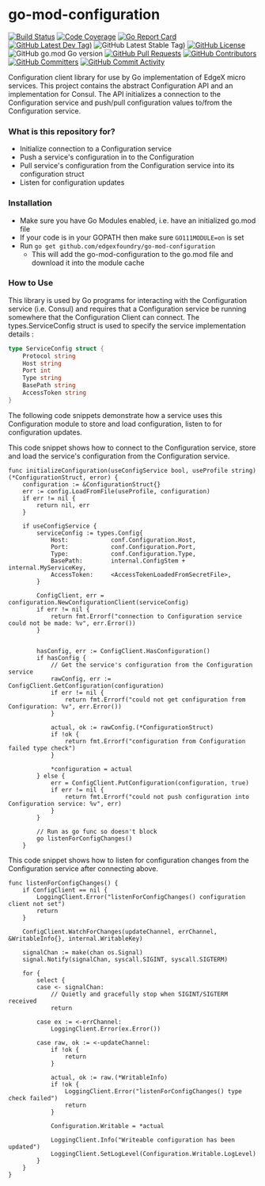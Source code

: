 # go-mod-configuration
[![Build Status](https://jenkins.edgexfoundry.org/view/EdgeX%20Foundry%20Project/job/edgexfoundry/job/go-mod-configuration/job/main/badge/icon)](https://jenkins.edgexfoundry.org/view/EdgeX%20Foundry%20Project/job/edgexfoundry/job/go-mod-configuration/job/main/) [![Code Coverage](https://codecov.io/gh/edgexfoundry/go-mod-configuration/branch/main/graph/badge.svg?token=CBpuw7RHst)](https://codecov.io/gh/edgexfoundry/go-mod-configuration) [![Go Report Card](https://goreportcard.com/badge/github.com/edgexfoundry/go-mod-configuration)](https://goreportcard.com/report/github.com/edgexfoundry/go-mod-configuration) [![GitHub Latest Dev Tag)](https://img.shields.io/github/v/tag/edgexfoundry/go-mod-configuration?include_prereleases&sort=semver&label=latest-dev)](https://github.com/edgexfoundry/go-mod-configuration/tags) ![GitHub Latest Stable Tag)](https://img.shields.io/github/v/tag/edgexfoundry/go-mod-configuration?sort=semver&label=latest-stable) [![GitHub License](https://img.shields.io/github/license/edgexfoundry/go-mod-configuration)](https://choosealicense.com/licenses/apache-2.0/) ![GitHub go.mod Go version](https://img.shields.io/github/go-mod/go-version/edgexfoundry/go-mod-configuration) [![GitHub Pull Requests](https://img.shields.io/github/issues-pr-raw/edgexfoundry/go-mod-configuration)](https://github.com/edgexfoundry/go-mod-configuration/pulls) [![GitHub Contributors](https://img.shields.io/github/contributors/edgexfoundry/go-mod-configuration)](https://github.com/edgexfoundry/go-mod-configuration/contributors) [![GitHub Committers](https://img.shields.io/badge/team-committers-green)](https://github.com/orgs/edgexfoundry/teams/go-mod-configuration-committers/members) [![GitHub Commit Activity](https://img.shields.io/github/commit-activity/m/edgexfoundry/go-mod-configuration)](https://github.com/edgexfoundry/go-mod-configuration/commits)

Configuration client library for use by Go implementation of EdgeX micro services.  This project contains the abstract Configuration API and an implementation for Consul. The API initializes a connection to the Configuration service and push/pull configuration values to/from the Configuration service.

### What is this repository for? ###
* Initialize connection to a Configuration service
* Push a service's configuration in to the Configuration
* Pull service's configuration from the Configuration service into its configuration struct
* Listen for configuration updates

### Installation ###
* Make sure you have Go Modules enabled, i.e. have an initialized  go.mod file 
* If your code is in your GOPATH then make sure ```GO111MODULE=on``` is set
* Run ```go get github.com/edgexfoundry/go-mod-configuration```
    * This will add the go-mod-configuration to the go.mod file and download it into the module cache
    
### How to Use ###
This library is used by Go programs for interacting with the Configuration service (i.e. Consul) and requires that a Configuration service be running somewhere that the Configuration Client can connect.  The types.ServiceConfig struct is used to specify the service implementation details :

```go
type ServiceConfig struct {
	Protocol string
	Host string
	Port int
	Type string
	BasePath string
	AccessToken string
}
```

The following code snippets demonstrate how a service uses this Configuration module to store and load configuration, listen to for configuration updates.

This code snippet shows how to connect to the Configuration service, store and load the service's configuration from the Configuration service.  
```
func initializeConfiguration(useConfigService bool, useProfile string) (*ConfigurationStruct, error) {
	configuration := &ConfigurationStruct{}
	err := config.LoadFromFile(useProfile, configuration)
	if err != nil {
		return nil, err
	}

    if useConfigService {
        serviceConfig := types.Config{
            Host:            conf.Configuration.Host,
            Port:            conf.Configuration.Port,
            Type:            conf.Configuration.Type,
            BasePath:        internal.ConfigStem + internal.MyServiceKey,
            AccessToken:     <AccessTokenLoadedFromSecretFile>,
        }

        ConfigClient, err = configuration.NewConfigurationClient(serviceConfig)
    	if err != nil {
    		return fmt.Errorf("connection to Configuration service could not be made: %v", err.Error())
    	}


		hasConfig, err := ConfigClient.HasConfiguration()
		if hasConfig {
            // Get the service's configuration from the Configuration service
            rawConfig, err := ConfigClient.GetConfiguration(configuration)
            if err != nil {
                return fmt.Errorf("could not get configuration from Configuration: %v", err.Error())
            }

            actual, ok := rawConfig.(*ConfigurationStruct)
            if !ok {
                return fmt.Errorf("configuration from Configuration failed type check")
            }

            *configuration = actual
        } else {
            err = ConfigClient.PutConfiguration(configuration, true)
			if err != nil {
				return fmt.Errorf("could not push configuration into Configuration service: %v", err)
			}
        }
        
        // Run as go func so doesn't block
        go listenForConfigChanges()
    }
```

This code snippet shows how to listen for configuration changes from the Configuration service after connecting  above.

```
func listenForConfigChanges() {
	if ConfigClient == nil {
		LoggingClient.Error("listenForConfigChanges() configuration client not set")
		return
	}

	ConfigClient.WatchForChanges(updateChannel, errChannel, &WritableInfo{}, internal.WritableKey)

	signalChan := make(chan os.Signal)
	signal.Notify(signalChan, syscall.SIGINT, syscall.SIGTERM)

	for {
		select {
		case <- signalChan:
			// Quietly and gracefully stop when SIGINT/SIGTERM received
			return

		case ex := <-errChannel:
			LoggingClient.Error(ex.Error())

		case raw, ok := <-updateChannel:
			if !ok {
				return
			}

			actual, ok := raw.(*WritableInfo)
			if !ok {
				LoggingClient.Error("listenForConfigChanges() type check failed")
				return
			}

			Configuration.Writable = *actual

			LoggingClient.Info("Writeable configuration has been updated")
			LoggingClient.SetLogLevel(Configuration.Writable.LogLevel)
		}
	}
}
```